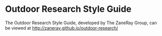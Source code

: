 # Outdoor Research Style Guide
The Outdoor Research Style Guide, developed by The ZaneRay Group, can be viewed at http://zaneray.github.io/outdoor-research/
